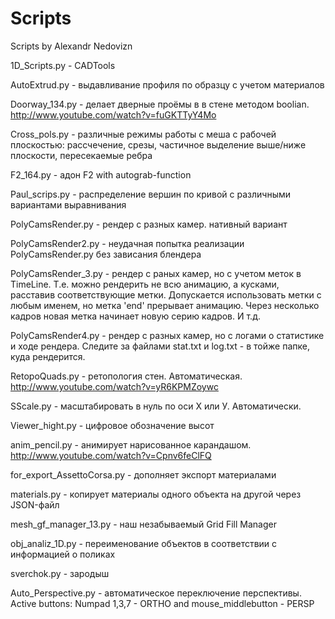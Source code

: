 Scripts
=======

Scripts by Alexandr Nedovizn

1D_Scripts.py - CADTools

AutoExtrud.py - выдавливание профиля по образцу с учетом материалов

Doorway_134.py - делает дверные проёмы в в стене методом boolian. http://www.youtube.com/watch?v=fuGKTTyY4Mo

Cross_pols.py - различные режимы работы с меша с рабочей плоскостью: рассчечение, срезы, частичное выделение выше/ниже плоскости, пересекаемые ребра

F2_164.py - адон F2 with autograb-function

Paul_scrips.py - распределение вершин по кривой с различными вариантами выравнивания

PolyCamsRender.py - рендер с разных камер. нативный вариант

PolyCamsRender2.py - неудачная попытка реализации PolyCamsRender.py без зависания блендера

PolyCamsRender_3.py - рендер с раных камер, но с учетом меток в TimeLine. Т.е. можно рендерить не всю анимацию, а кусками, расставив соответствующие метки. Допускается использовать метки с любым именем, но метка 'end' прерывает анимацию. Через несколько кадров новая метка начинает новую серию кадров. И т.д.

PolyCamsRender4.py - рендер с разных камер, но с логами о статистике и ходе рендера. Следите за файлами stat.txt и log.txt - в тойже папке, куда рендерится.

RetopoQuads.py - ретопология стен. Автоматическая. http://www.youtube.com/watch?v=yR6KPMZoywc

SScale.py - масштабировать в нуль по оси Х или У. Автоматически.

Viewer_hight.py - цифровое обозначение высот

anim_pencil.py - анимирует нарисованное карандашом. http://www.youtube.com/watch?v=Cpnv6feClFQ

for_export_AssettoCorsa.py - дополняет экспорт материалами

materials.py - копирует материалы одного объекта на другой через JSON-файл

mesh_gf_manager_13.py - наш незабываемый Grid Fill Manager

obj_analiz_1D.py - переименование объектов в соответствии с информацией о поликах

sverchok.py - зародыш

Auto_Perspective.py - автоматическое переключение перспективы. Active buttons: Numpad 1,3,7 - ORTHO and mouse_middlebutton - PERSP
